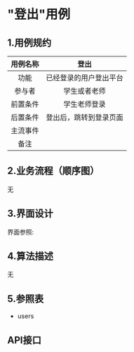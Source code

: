 # "登出"用例
## 1.用例规约
|用例名称|登出|
|:---:|:---:|
|功能|已经登录的用户登出平台|
|参与者|学生或者老师|
|前置条件|学生老师登录|
|后置条件|登出后，跳转到登录页面|
|主流事件||
|备注||
## 2.业务流程（顺序图）
无
## 3.界面设计
界面参照:
## 4.算法描述
无
## 5.参照表
* users
## API接口